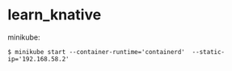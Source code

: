 # learn_knative

minikube: 
```
$ minikube start --container-runtime='containerd'  --static-ip='192.168.58.2'
```
